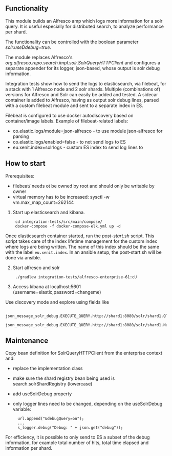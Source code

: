 ## Functionality

This module builds an Alfresco amp which logs more information for a solr query. It is useful especially for distributed search, to analyze performance per shard.

The functionality can be controlled with the boolean parameter *solr.useDdebug=true*.

The module replaces Alfresco's *org.alfresco.repo.search.impl.solr.SolrQueryHTTPClient* and configures a separate appender for its logger, json-based, whose output is solr debug information.

Integration tests show how to send the logs to elasticsearch, via filebeat, for a stack with 1 Alfresco node and 2 solr shards. Multiple (combinations of) versions for Alfresco and Solr can easily be added and tested. A sidecar container is added to Alfresco, having as output solr debug lines, parsed with a custom filebeat module and sent to a separate index in ES.

Filebeat is configured to use docker autodiscovery based on container/image labels. Example of filebeat-related labels:

  * co.elastic.logs/module=json-alfresco - to use module json-alfresco for parsing
  * co.elastic.logs/enabled=false - to not send logs to ES
  * eu.xenit.index=solrlogs - custom ES index to send log lines to

## How to start

Prerequisites:

* filebeat/ needs ot be owned by root and should only be writable by owner
* virtual memory has to be increased: sysctl -w vm.max_map_count=262144

1. Start up elasticsearch and kibana.

        cd integration-tests/src/main/compose/
        docker-compose -f docker-compose-elk.yml up -d

Once elasticsearch container started, run the *post-start.sh* script. This script takes care of the index lifetime management for the custom index where logs are being written. The name of this index should be the same with the label `eu.xenit.index`. In an ansible setup, the post-start.sh will be done via ansible.

2. Start alfresco and solr

        ./gradlew integration-tests/alfresco-enterprise-61:cU


3. Access kibana at localhost:5601 (username=elastic,password=changeme)

Use discovery mode and explore using fields like

        json_message_solr_debug.EXECUTE_QUERY.http://shard1:8080/solr/shard1.QTime
        json_message_solr_debug.EXECUTE_QUERY.http://shard1:8080/solr/shard1.NumFound

## Maintenance

Copy bean definition for SolrQueryHTTPClient from the enterprise context and:

* replace the implementation class
* make sure the shard registry bean being used is search.solrShardRegistry (lowercase)
* add useSolrDebug property


* only logger lines need to be changed, depending on the useSolrDebug variable:

        url.append("&debugQuery=on");
        ...
        s_logger.debug("Debug: " + json.get("debug"));

For efficiency, it is possible to only send to ES a subset of the debug information, for example total number of hits, total time elapsed and information per shard.



